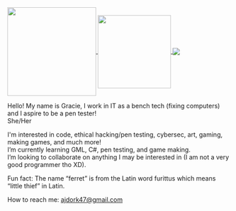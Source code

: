<a href="https://github.com/Ann-MarieDev">
  <img height="200" align="center" src="https://github-readme-stats.vercel.app/api?username=Ann-MarieDev&show_icons=true&theme=dracula" />
</a><a href="https://github.com/Ann-MarieDev">
  <img height="165" align="center" src="https://github-readme-stats.vercel.app/api/top-langs/?username=Ann-MarieDev&size_weight=0.5&count_weight=0.5&theme=dracula&exclude_repo=GRAVITY-FALLS-thisisnotawebsitedotcom-code-unminify-beautify&hide_progress=true&layout=compact&langs_count=8&card_width=320" />
</a><a href="https://github.com/Ann-MarieDev/silverfoxstudios">
  <img align="center" src="https://github-readme-stats.vercel.app/api/pin/?username=Ann-MarieDev&repo=silverfoxstudios&theme=dracula" />
</a>




Hello! My name is Gracie, I work in IT as a bench tech (fixing computers) and I aspire to be a pen tester!  
She/Her

I'm interested in code, ethical hacking/pen testing, cybersec, art, gaming, making games, and much more!  
I’m currently learning GML, C#, pen testing, and game making.  
I’m looking to collaborate on anything I may be interested in (I am not a very good programmer tho XD).

Fun fact: The name “ferret” is from the Latin word furittus which means “little thief” in Latin.

How to reach me: ajdork47@gmail.com

<!---
Ann-MarieDev/AJ is a ✨ special ✨ repository because its `README.md` (this file) appears on your GitHub profile.
You can click the Preview link to take a look at your changes.
--->
